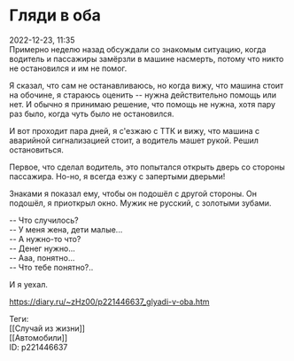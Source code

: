 Гляди в оба
============

   
 2022-12-23, 11:35   
  Примерно неделю назад обсуждали со знакомым ситуацию, когда водитель и пассажиры замёрзли в машине насмерть, потому что никто не остановился и им не помог.   
   
 Я сказал, что сам не останавливаюсь, но когда вижу, что машина стоит на обочине, я стараюсь оценить -- нужна действительно помощь или нет. И обычно я принимаю решение, что помощь не нужна, хотя пару раз было, когда чуть было не остановился.   
   
 И вот проходит пара дней, я с'езжаю с ТТК и вижу, что машина с аварийной сигнализацией стоит, а водитель машет рукой. Решил остановиться.   
   
 Первое, что сделал водитель, это попытался открыть дверь со стороны пассажира. Но-но, я всегда езжу с запертыми дверьми!   
   
 Знаками я показал ему, чтобы он подошёл с другой стороны. Он подошёл, я приоткрыл окно. Мужик не русский, с золотыми зубами.   
   
 -- Что случилось?   
 -- У меня жена, дети малые...   
 -- А нужно-то что?   
 -- Денег нужно...   
 -- Ааа, понятно...   
 -- Что тебе понятно?..   
   
 И я уехал.   
    
 <https://diary.ru/~zHz00/p221446637_glyadi-v-oba.htm>   
   
 Теги:   
 [[Случай из жизни]]   
 [[Автомобили]]   
 ID: p221446637